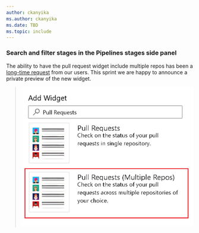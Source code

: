 ```yaml
---
author: ckanyika
ms.author: ckanyika
ms.date: TBD
ms.topic: include
---
```


### Search and filter stages in the Pipelines stages side panel

The ability to have the pull request widget include multiple repos has been a [long-time request](https://developercommunity.visualstudio.com/t/allow-multiple-repository-selection-in-pull-reques/982784) from our users. This sprint we are happy to announce a private preview of the new widget.


> ![Dashboard Preview](../../media/217-reporting-01.png)

